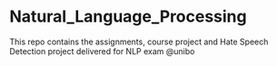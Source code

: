 # Natural_Language_Processing

This repo contains the assignments, course project and Hate Speech Detection project delivered for NLP exam @unibo 
